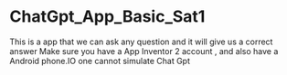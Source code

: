 # ChatGpt_App_Basic_Sat1
This is a app that we can ask any question and it will give us a correct answer
Make sure you have a App Inventor 2 account , and also have a Android phone.IO one cannot simulate Chat Gpt
